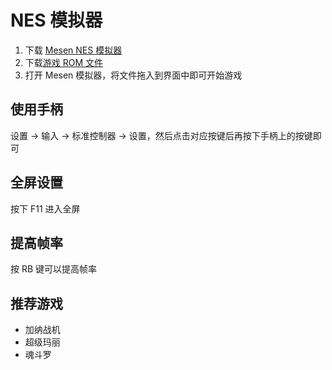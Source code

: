 # NES 模拟器

1. 下载 [Mesen NES 模拟器](https://www.zophar.net/nes.html)
2. 下载[游戏 ROM 文件](https://github.com/hatlonely/nesrom)
3. 打开 Mesen 模拟器，将文件拖入到界面中即可开始游戏

## 使用手柄

设置 -> 输入 -> 标准控制器 -> 设置，然后点击对应按键后再按下手柄上的按键即可

## 全屏设置

按下 F11 进入全屏

## 提高帧率

按 RB 键可以提高帧率

## 推荐游戏

- 加纳战机
- 超级玛丽
- 魂斗罗
